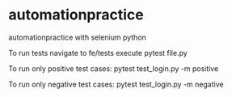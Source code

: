 # automationpractice
automationpractice with selenium python

To run tests navigate to fe/tests
execute pytest file.py

To run only positive test cases:
pytest test_login.py -m positive

To run only negative test cases:
pytest test_login.py -m negative
